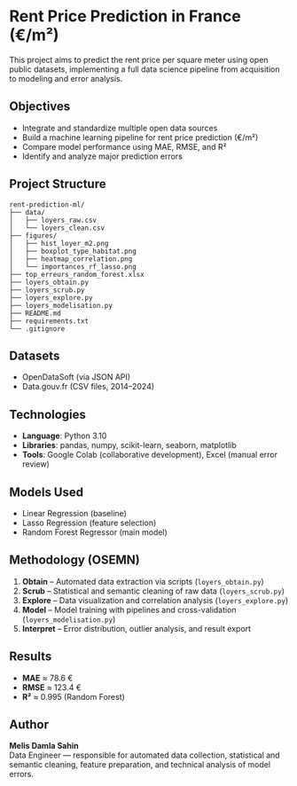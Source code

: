 # Rent Price Prediction in France (€/m²)

This project aims to predict the rent price per square meter using open public datasets, implementing a full data science pipeline from acquisition to modeling and error analysis.

## Objectives

- Integrate and standardize multiple open data sources
- Build a machine learning pipeline for rent price prediction (€/m²)
- Compare model performance using MAE, RMSE, and R²
- Identify and analyze major prediction errors

## Project Structure

```
rent-prediction-ml/
├── data/
│   ├── loyers_raw.csv
│   └── loyers_clean.csv
├── figures/
│   ├── hist_loyer_m2.png
│   ├── boxplot_type_habitat.png
│   ├── heatmap_correlation.png
│   └── importances_rf_lasso.png
├── top_erreurs_random_forest.xlsx
├── loyers_obtain.py
├── loyers_scrub.py
├── loyers_explore.py
├── loyers_modelisation.py
├── README.md
├── requirements.txt
└── .gitignore
```

## Datasets

- OpenDataSoft (via JSON API)
- Data.gouv.fr (CSV files, 2014–2024)

## Technologies

- **Language**: Python 3.10
- **Libraries**: pandas, numpy, scikit-learn, seaborn, matplotlib
- **Tools**: Google Colab (collaborative development), Excel (manual error review)

## Models Used

- Linear Regression (baseline)
- Lasso Regression (feature selection)
- Random Forest Regressor (main model)

## Methodology (OSEMN)

1. **Obtain** – Automated data extraction via scripts (`loyers_obtain.py`)
2. **Scrub** – Statistical and semantic cleaning of raw data (`loyers_scrub.py`)
3. **Explore** – Data visualization and correlation analysis (`loyers_explore.py`)
4. **Model** – Model training with pipelines and cross-validation (`loyers_modelisation.py`)
5. **Interpret** – Error distribution, outlier analysis, and result export

## Results

- **MAE** ≈ 78.6 €
- **RMSE** ≈ 123.4 €
- **R²** ≈ 0.995 (Random Forest)

## Author

**Melis Damla Sahin**  
Data Engineer — responsible for automated data collection, statistical and semantic cleaning, feature preparation, and technical analysis of model errors.